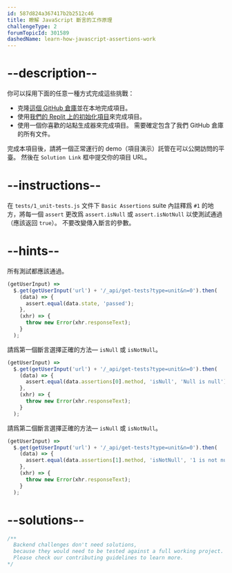 ```yaml
---
id: 587d824a367417b2b2512c46
title: 瞭解 JavaScript 斷言的工作原理
challengeType: 2
forumTopicId: 301589
dashedName: learn-how-javascript-assertions-work
---
```


# --description--

你可以採用下面的任意一種方式完成這些挑戰：

- 克隆[這個 GitHub 倉庫](https://github.com/freeCodeCamp/boilerplate-mochachai/)並在本地完成項目。
- 使用[我們的 Replit 上的初始化項目](https://replit.com/github/freeCodeCamp/boilerplate-mochachai)來完成項目。
- 使用一個你喜歡的站點生成器來完成項目。 需要確定包含了我們 GitHub 倉庫的所有文件。

完成本項目後，請將一個正常運行的 demo（項目演示）託管在可以公開訪問的平臺。 然後在 `Solution Link` 框中提交你的項目 URL。

# --instructions--

在 `tests/1_unit-tests.js` 文件下 `Basic Assertions` suite 內註釋爲 `#1` 的地方，將每一個 `assert` 更改爲 `assert.isNull` 或 `assert.isNotNull` 以使測試通過（應該返回 `true`）。 不要改變傳入斷言的參數。

# --hints--

所有測試都應該通過。

```js
(getUserInput) =>
  $.get(getUserInput('url') + '/_api/get-tests?type=unit&n=0').then(
    (data) => {
      assert.equal(data.state, 'passed');
    },
    (xhr) => {
      throw new Error(xhr.responseText);
    }
  );
```

請爲第一個斷言選擇正確的方法— `isNull` 或 `isNotNull`。

```js
(getUserInput) =>
  $.get(getUserInput('url') + '/_api/get-tests?type=unit&n=0').then(
    (data) => {
      assert.equal(data.assertions[0].method, 'isNull', 'Null is null');
    },
    (xhr) => {
      throw new Error(xhr.responseText);
    }
  );
```

請爲第二個斷言選擇正確的方法— `isNull` 或 `isNotNull`。

```js
(getUserInput) =>
  $.get(getUserInput('url') + '/_api/get-tests?type=unit&n=0').then(
    (data) => {
      assert.equal(data.assertions[1].method, 'isNotNull', '1 is not null');
    },
    (xhr) => {
      throw new Error(xhr.responseText);
    }
  );
```

# --solutions--

```js
/**
  Backend challenges don't need solutions, 
  because they would need to be tested against a full working project. 
  Please check our contributing guidelines to learn more.
*/
```
